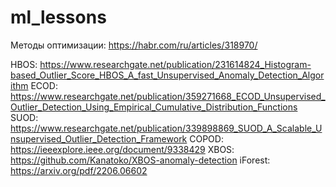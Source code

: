 # ml_lessons
Методы оптимизации: https://habr.com/ru/articles/318970/

HBOS: https://www.researchgate.net/publication/231614824_Histogram-based_Outlier_Score_HBOS_A_fast_Unsupervised_Anomaly_Detection_Algorithm
ECOD: https://www.researchgate.net/publication/359271668_ECOD_Unsupervised_Outlier_Detection_Using_Empirical_Cumulative_Distribution_Functions
SUOD: https://www.researchgate.net/publication/339898869_SUOD_A_Scalable_Unsupervised_Outlier_Detection_Framework
COPOD: https://ieeexplore.ieee.org/document/9338429
XBOS: https://github.com/Kanatoko/XBOS-anomaly-detection
iForest: https://arxiv.org/pdf/2206.06602

